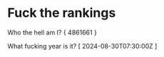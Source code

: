 # Fuck the rankings

Who the hell am I?
{ 4861661 }

What fucking year is it?
[ 2024-08-30T07:30:00Z ]
